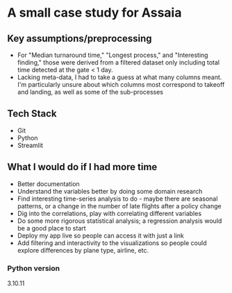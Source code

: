 # A small case study for Assaia

## Key assumptions/preprocessing
- For "Median turnaround time," "Longest process," and "Interesting finding," those were derived from a filtered dataset only including total time detected at the gate < 1 day. 
- Lacking meta-data, I had to take a guess at what many columns meant. I'm particularly unsure about which columns most correspond to takeoff and landing, as well as some of the sub-processes

## Tech Stack
- Git
- Python
- Streamlit

## What I would do if I had more time
- Better documentation
- Understand the variables better by doing some domain research
- Find interesting time-series analysis to do - maybe there are seasonal patterns, or a change in the number of late flights after a policy change
- Dig into the correlations, play with correlating different variables
- Do some more rigorous statistical analysis; a regression analysis would be a good place to start
- Deploy my app live so people can access it with just a link
- Add filtering and interactivity to the visualizations so people could explore differences by plane type, airline, etc.

### Python version
3.10.11